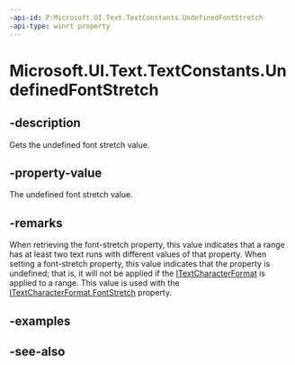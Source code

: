 ```yaml
---
-api-id: P:Microsoft.UI.Text.TextConstants.UndefinedFontStretch
-api-type: winrt property
---
```


<!-- Property syntax
public Windows.UI.Text.FontStretch UndefinedFontStretch { get; }
-->

# Microsoft.UI.Text.TextConstants.UndefinedFontStretch

## -description
Gets the undefined font stretch value.

## -property-value
The undefined font stretch value.

## -remarks
When retrieving the font-stretch property, this value indicates that a range has at least two text runs with different values of that property. When setting a font-stretch property, this value indicates that the property is undefined; that is, it will not be applied if the [ITextCharacterFormat](itextcharacterformat.md) is applied to a range. This value is used with the [ITextCharacterFormat.FontStretch](itextcharacterformat_fontstretch.md) property.

## -examples

## -see-also
